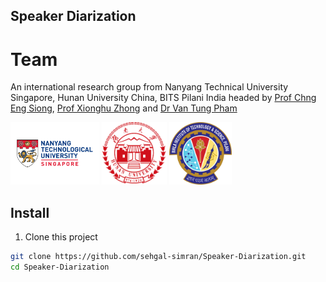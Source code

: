 
## Speaker Diarization
# Team
An international research group from Nanyang Technical University Singapore, Hunan University China, BITS Pilani India headed by [Prof Chng Eng Siong](https://scholar.google.com/citations?user=FJodrCcAAAAJ&hl=en), [Prof Xionghu Zhong](https://scholar.google.com/citations?user=V-ISRXwAAAAJ&hl=en) and [Dr Van Tung Pham](https://scholar.google.com/citations?user=8o42XvkAAAAJ&hl=en)

<p >
  <img src="logos/NTU.png" height=100 />
   <img src="logos/hunan.png" height=100 />
   <img src="logos/BITS.png" height=100 />
</p>


## Install
1. Clone this project
```bash
git clone https://github.com/sehgal-simran/Speaker-Diarization.git
cd Speaker-Diarization
```


